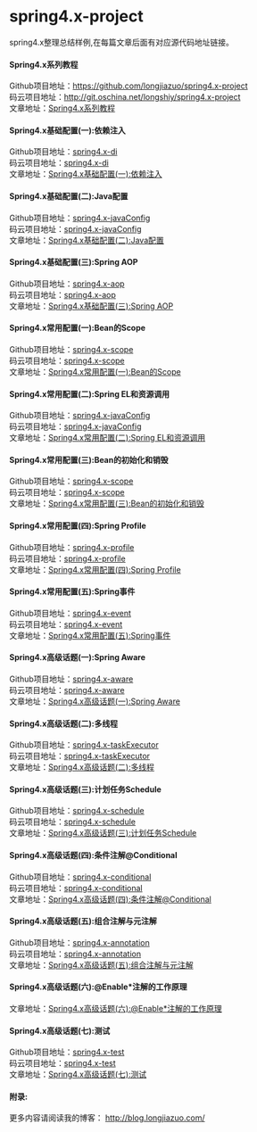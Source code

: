 # spring4.x-project
spring4.x整理总结样例,在每篇文章后面有对应源代码地址链接。<br>

#### Spring4.x系列教程<br>
Github项目地址：<a href="https://github.com/longjiazuo/spring4.x-project" target="_blank">https://github.com/longjiazuo/spring4.x-project <br>
码云项目地址：<a href="http://git.oschina.net/longshiy/spring4.x-project" target="_blank">http://git.oschina.net/longshiy/spring4.x-project <br>
文章地址：<a href="http://blog.longjiazuo.com/archives/category/code_language/spring4.x" target="_blank">Spring4.x系列教程</a><br>

#### Spring4.x基础配置(一):依赖注入
Github项目地址：<a href="https://github.com/longjiazuo/spring4.x-project/tree/master/spring4.x-di" target="_blank">spring4.x-di</a><br>
码云项目地址：<a href="http://git.oschina.net/longshiy/spring4.x-project/tree/master/spring4.x-di" target="_blank">spring4.x-di</a><br>
文章地址：<a href="http://blog.longjiazuo.com/archives/1239" target="_blank">Spring4.x基础配置(一):依赖注入</a><br>

#### Spring4.x基础配置(二):Java配置
Github项目地址：<a href="https://github.com/longjiazuo/spring4.x-project/tree/master/spring4.x-javaConfig" target="_blank">spring4.x-javaConfig</a><br>
码云项目地址：<a href="http://git.oschina.net/longshiy/spring4.x-project/tree/master/spring4.x-javaConfig" target="_blank">spring4.x-javaConfig</a><br>
文章地址：<a href="http://blog.longjiazuo.com/archives/1265" target="_blank">Spring4.x基础配置(二):Java配置</a><br>

#### Spring4.x基础配置(三):Spring AOP
Github项目地址：<a href="https://github.com/longjiazuo/spring4.x-project/tree/master/spring4.x-aop" target="_blank">spring4.x-aop</a><br>
码云项目地址：<a href="http://git.oschina.net/longshiy/spring4.x-project/tree/master/spring4.x-aop" target="_blank">spring4.x-aop</a><br>
文章地址：<a href="http://blog.longjiazuo.com/archives/1274" target="_blank">Spring4.x基础配置(三):Spring AOP</a><br>

#### Spring4.x常用配置(一):Bean的Scope
Github项目地址：<a href="https://github.com/longjiazuo/spring4.x-project/tree/master/spring4.x-scope" target="_blank">spring4.x-scope</a><br>
码云项目地址：<a href="http://git.oschina.net/longshiy/spring4.x-project/tree/master/spring4.x-scope" target="_blank">spring4.x-scope</a><br>
文章地址：<a href="http://blog.longjiazuo.com/archives/1289" target="_blank">Spring4.x常用配置(一):Bean的Scope</a><br>

#### Spring4.x常用配置(二):Spring EL和资源调用
Github项目地址：<a href="https://github.com/longjiazuo/spring4.x-project/tree/master/spring4.x-scope" target="_blank">spring4.x-javaConfig</a><br>
码云项目地址：<a href="http://git.oschina.net/longshiy/spring4.x-project/tree/master/spring4.x-scope" target="_blank">spring4.x-javaConfig</a><br>
文章地址：<a href="http://blog.longjiazuo.com/archives/1294" target="_blank">Spring4.x常用配置(二):Spring EL和资源调用</a><br>

#### Spring4.x常用配置(三):Bean的初始化和销毁
Github项目地址：<a href="https://github.com/longjiazuo/spring4.x-project/tree/master/spring4.x-scope" target="_blank">spring4.x-scope</a><br>
码云项目地址：<a href="http://git.oschina.net/longshiy/spring4.x-project/tree/master/spring4.x-scope" target="_blank">spring4.x-scope</a><br>
文章地址：<a href="http://blog.longjiazuo.com/archives/1304" target="_blank">Spring4.x常用配置(三):Bean的初始化和销毁</a><br>

#### Spring4.x常用配置(四):Spring Profile
Github项目地址：<a href="https://github.com/longjiazuo/spring4.x-project/tree/master/spring4.x-profile" target="_blank">spring4.x-profile</a><br>
码云项目地址：<a href="http://git.oschina.net/longshiy/spring4.x-project/tree/master/spring4.x-profile" target="_blank">spring4.x-profile</a><br>
文章地址：<a href="http://blog.longjiazuo.com/archives/1310" target="_blank">Spring4.x常用配置(四):Spring Profile</a><br>

#### Spring4.x常用配置(五):Spring事件
Github项目地址：<a href="https://github.com/longjiazuo/spring4.x-project/tree/master/spring4.x-event" target="_blank">spring4.x-event</a><br>
码云项目地址：<a href="http://git.oschina.net/longshiy/spring4.x-project/tree/master/spring4.x-event" target="_blank">spring4.x-event</a><br>
文章地址：<a href="http://blog.longjiazuo.com/archives/1320" target="_blank">Spring4.x常用配置(五):Spring事件</a><br>

#### Spring4.x高级话题(一):Spring Aware
Github项目地址：<a href="https://github.com/longjiazuo/spring4.x-project/tree/master/spring4.x-aware" target="_blank">spring4.x-aware</a><br>
码云项目地址：<a href="http://git.oschina.net/longshiy/spring4.x-project/tree/master/spring4.x-aware" target="_blank">spring4.x-aware</a><br>
文章地址：<a href="http://blog.longjiazuo.com/archives/1324" target="_blank">Spring4.x高级话题(一):Spring Aware</a><br>

#### Spring4.x高级话题(二):多线程
Github项目地址：<a href="https://github.com/longjiazuo/spring4.x-project/tree/master/spring4.x-taskExecutor" target="_blank">spring4.x-taskExecutor</a><br>
码云项目地址：<a href="http://git.oschina.net/longshiy/spring4.x-project/tree/master/spring4.x-taskExecutor" target="_blank">spring4.x-taskExecutor</a><br>
文章地址：<a href="http://blog.longjiazuo.com/archives/1338" target="_blank">Spring4.x高级话题(二):多线程</a><br>

#### Spring4.x高级话题(三):计划任务Schedule
Github项目地址：<a href="https://github.com/longjiazuo/spring4.x-project/tree/master/spring4.x-schedule" target="_blank">spring4.x-schedule</a><br>
码云项目地址：<a href="http://git.oschina.net/longshiy/spring4.x-project/tree/master/spring4.x-schedule" target="_blank">spring4.x-schedule</a><br>
文章地址：<a href="http://blog.longjiazuo.com/archives/1344" target="_blank">Spring4.x高级话题(三):计划任务Schedule</a><br>

#### Spring4.x高级话题(四):条件注解@Conditional
Github项目地址：<a href="https://github.com/longjiazuo/spring4.x-project/tree/master/spring4.x-conditional" target="_blank">spring4.x-conditional</a><br>
码云项目地址：<a href="http://git.oschina.net/longshiy/spring4.x-project/tree/master/spring4.x-conditional" target="_blank">spring4.x-conditional</a><br>
文章地址：<a href="http://blog.longjiazuo.com/archives/1351" target="_blank">Spring4.x高级话题(四):条件注解@Conditional</a><br>

#### Spring4.x高级话题(五):组合注解与元注解
Github项目地址：<a href="https://github.com/longjiazuo/spring4.x-project/tree/master/spring4.x-annotation" target="_blank">spring4.x-annotation</a><br>
码云项目地址：<a href="http://git.oschina.net/longshiy/spring4.x-project/tree/master/spring4.x-annotation" target="_blank">spring4.x-annotation</a><br>
文章地址：<a href="http://blog.longjiazuo.com/archives/1361" target="_blank">Spring4.x高级话题(五):组合注解与元注解</a><br>

#### Spring4.x高级话题(六):@Enable*注解的工作原理
文章地址：<a href="http://blog.longjiazuo.com/archives/1366" target="_blank">Spring4.x高级话题(六):@Enable*注解的工作原理</a><br>

#### Spring4.x高级话题(七):测试
Github项目地址：<a href="https://github.com/longjiazuo/spring4.x-project/tree/master/spring4.x-test" target="_blank">spring4.x-test</a><br>
码云项目地址：<a href="http://git.oschina.net/longshiy/spring4.x-project/tree/master/spring4.x-test" target="_blank">spring4.x-test</a><br>
文章地址：<a href="http://blog.longjiazuo.com/archives/1377" target="_blank">Spring4.x高级话题(七):测试</a><br>

#### 附录:
更多内容请阅读我的博客：
<a href="http://blog.longjiazuo.com/" target="_blank">http://blog.longjiazuo.com/